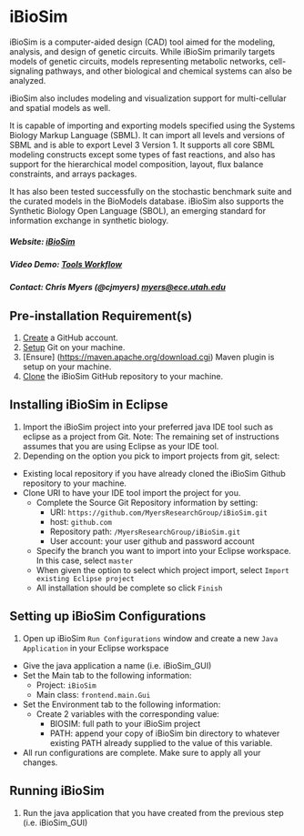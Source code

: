 # iBioSim
iBioSim is a computer-aided design (CAD) tool aimed for the modeling, analysis, and design of genetic circuits. 
While iBioSim primarily targets models of genetic circuits, models representing metabolic networks, cell-signaling pathways, 
and other biological and chemical systems can also be analyzed. 

iBioSim also includes modeling and visualization support for multi-cellular and spatial models as well. 

It is capable of importing and exporting models specified using the Systems Biology Markup Language (SBML). 
It can import all levels and versions of SBML and is able to export Level 3 Version 1. 
It supports all core SBML modeling constructs except some types of fast reactions, and also has support for the 
hierarchical model composition, layout, flux balance constraints, and arrays packages. 

It has also been tested successfully on the stochastic benchmark suite and the curated models in the BioModels database. 
iBioSim also supports the Synthetic Biology Open Language (SBOL), an emerging standard for information exchange in synthetic 
biology.

##### Website: [iBioSim](http://www.async.ece.utah.edu/ibiosim)
##### Video Demo: [Tools Workflow](https://www.youtube.com/watch?v=g4xayzlyC2Q)
##### Contact: Chris Myers (@cjmyers) myers@ece.utah.edu

## Pre-installation Requirement(s)
1. [Create](https://github.com/) a GitHub account.
2. [Setup](https://help.github.com/articles/set-up-git) Git on your machine.
3. [Ensure] (https://maven.apache.org/download.cgi) Maven plugin is setup on your machine.
4. [Clone](https://help.github.com/articles/cloning-a-repository/) the iBioSim GitHub repository to your machine.


## Installing iBioSim in Eclipse
1. Import the iBioSim project into your preferred java IDE tool such as eclipse as a project from Git. 
Note: The remaining set of instructions assumes that you are using Eclipse as your IDE tool.
2. Depending on the option you pick to import projects from git, select:
  * Existing local repository if you have already cloned the iBioSim Github repository to your machine.
  * Clone URI to have your IDE tool import the project for you.
    * Complete the Source Git Repository information by setting:
      * URI: ```https://github.com/MyersResearchGroup/iBioSim.git```
      * host: ```github.com```
      * Repository path: ```/MyersResearchGroup/iBioSim.git```
      * User account: your user github and password account
    * Specify the branch you want to import into your Eclipse workspace. In this case, select ```master```
    * When given the option to select which project import, select ```Import existing Eclipse project```
    * All installation should be complete so click ```Finish```

## Setting up iBioSim Configurations
1. Open up iBioSim ```Run Configurations``` window and create a new ```Java Application``` in your Eclipse workspace
  * Give the java application a name (i.e. iBioSim_GUI)
  * Set the Main tab to the following information:
    * Project: ```iBioSim```
    * Main class: ```frontend.main.Gui```
  * Set the Environment tab to the following information:
    * Create 2 variables with the corresponding value:
      * BIOSIM: full path to your iBioSim project
      * PATH: append your copy of iBioSim bin directory to whatever existing PATH already supplied to the value of this variable.
  * All run configurations are complete. Make sure to apply all your changes.

## Running iBioSim
1. Run the java application that you have created from the previous step (i.e. iBioSim_GUI)

